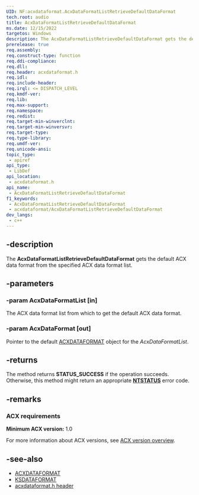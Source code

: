 ```yaml
---
UID: NF:acxdataformat.AcxDataFormatListRetrieveDefaultDataFormat
tech.root: audio
title: AcxDataFormatListRetrieveDefaultDataFormat
ms.date: 12/15/2022
targetos: Windows
description: The AcxDataFormatListRetrieveDefaultDataFormat gets the default ACX data format from the specified ACX data format list.
prerelease: true
req.assembly: 
req.construct-type: function
req.ddi-compliance: 
req.dll: 
req.header: acxdataformat.h
req.idl: 
req.include-header: 
req.irql: <= DISPATCH_LEVEL
req.kmdf-ver: 
req.lib: 
req.max-support: 
req.namespace: 
req.redist: 
req.target-min-winverclnt: 
req.target-min-winversvr: 
req.target-type: 
req.type-library: 
req.umdf-ver: 
req.unicode-ansi: 
topic_type:
 - apiref
api_type:
 - LibDef
api_location:
 - acxdataformat.h
api_name:
 - AcxDataFormatListRetrieveDefaultDataFormat
f1_keywords:
 - AcxDataFormatListRetrieveDefaultDataFormat
 - acxdataformat/AcxDataFormatListRetrieveDefaultDataFormat
dev_langs:
 - c++
---
```


## -description

The **AcxDataFormatListRetrieveDefaultDataFormat** gets the default ACX data format from the specified ACX data format list.

## -parameters

### -param AcxDataFormatList [in]

The ACX data format list from which to get the default ACX data format.

### -param AcxDataFormat [out]

Pointer to the default [ACXDATAFORMAT](index.md) object for the *AcxDataFormatList*.

## -returns

The method returns **STATUS_SUCCESS** if the operation succeeds. Otherwise, this method might return an appropriate **[NTSTATUS](/windows-hardware/drivers/kernel/ntstatus-values)** error code.

## -remarks

### ACX requirements

**Minimum ACX version:** 1.0

For more information about ACX versions, see [ACX version overview](/windows-hardware/drivers/audio/acx-version-overview).

## -see-also

- [ACXDATAFORMAT](index.md)
- [KSDATAFORMAT](../ks/ns-ks-ksdataformat.md)
- [acxdataformat.h header](index.md)

